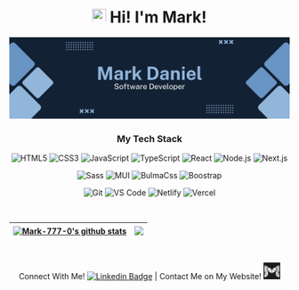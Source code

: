 <h1 align="center"><img src="https://media.giphy.com/media/hvRJCLFzcasrR4ia7z/giphy.gif" width="25px" height="25px"> Hi! I'm Mark!</h1>

![MarkDaniel](https://github.com/Mark-777-0/Mark-777-0/blob/main/MarkDaniel.png)

<div align='center'>
 
<!-- <img  height='150px' src='MarkDaniel-min.gif'/> 
<br>
 <br/> -->





 
### My Tech Stack
<p> 
  
<!--   <a href="https://en.wikipedia.org/wiki/JavaScript" title="JavaScript"><img src="javascript.png" /></a>
  <a href="https://www.typescriptlang.org/" title="TypeScript"><img src="typescript.png" /></a>
  <img src="https://cdn.jsdelivr.net/gh/devicons/devicon@latest/icons/react/react-original.svg" width="35px">
  <img src="https://cdn.jsdelivr.net/gh/devicons/devicon@latest/icons/html5/html5-plain.svg" width="35px">
  <img src="https://cdn.jsdelivr.net/gh/devicons/devicon@latest/icons/css3/css3-plain.svg" width="35px">
  <img src="https://cdn.jsdelivr.net/gh/devicons/devicon@latest/icons/nodejs/nodejs-plain.svg" width="35px">
  <img src="https://cdn.jsdelivr.net/gh/devicons/devicon@latest/icons/git/git-original.svg" width="35px">
   -->
![HTML5](https://img.shields.io/badge/-HTML5-%23E44D27?style=flat-square&logo=html5&logoColor=ffffff)
![CSS3](https://img.shields.io/badge/-CSS3-%231572B6?style=flat-square&logo=css3)
![JavaScript](https://img.shields.io/badge/-JavaScript-F7DF1E?style=flat-square&logo=javascript&logoColor=000000&labelColor=%F7DF1E&color=%23FFCE5A)
![TypeScript](https://img.shields.io/badge/-TypeScript-007ACC?style=flat-square&logo=typescript&logoColor=white)
![React](https://img.shields.io/badge/-React-%23282C34?style=flat-square&logo=react)
![Node.js](https://img.shields.io/badge/-Node.js-339933?style=flat-square&logo=nodedotjs&logoColor=fff)
![Next.js](https://img.shields.io/badge/-Next.js-000?style=flat-square&logo=nextdotjs)

![Sass](https://img.shields.io/badge/-Sass-%23CC6699?style=flat-square&logo=sass&logoColor=ffffff)
![MUI](https://img.shields.io/badge/-MaterialUI-007FFF?style=flat-square&logo=mui&logoColor=fff)
![BulmaCss](https://img.shields.io/badge/-Bulma-F0F8FF?style=flat-square&logo=bulma)
![Boostrap](https://img.shields.io/badge/-Bootstrap-7952B3?style=flat-square&logo=bootstrap&logoColor=fff)


![Git](https://img.shields.io/badge/-Git-%23F05032?style=flat-square&logo=git&logoColor=%23ffffff)
![VS Code](https://img.shields.io/badge/-VSCode-%23007ACC?style=flat-square&logo=visual-studio-code)
![Netlify](https://img.shields.io/badge/-Netlify-%2300C7B7?style=flat-square&logo=netlify&logoColor=ffffff)
![Vercel](https://img.shields.io/badge/-Vercel-FFFFFB?style=flat-square&logo=vercel&logoColor=000000)

<!--  ### Extra
 ![Python](https://img.shields.io/badge/-python-3776AB?style=flat-square&logo=python&logoColor=fff)
 ![C++](https://img.shields.io/badge/-C++-00599C?style=flat-square&logo=c++&logoColor=fff)
 ![Java](https://img.shields.io/badge/-python-43B02A?style=flat-square&logo=python&logoColor=fff)
 
 ![Selenium](https://img.shields.io/badge/-Selenium-43B02A?style=flat-square&logo=selenium&logoColor=fff)
  -->
 </p>



</div>

<tr>



<div align="center">
 
 <br/>
 

| <a href="https://github.com/Mark-777-0/github-readme-stats"><img align="center" src="https://github-readme-stats.vercel.app/api?username=Mark-777-0&show_icons=true&include_all_commits=true&theme=prussian&hide_border=true" alt="Mark-777-0's github stats" /></a> | <a href="https://github.com/Mark-777-0/github-readme-stats"><img align="center" src="https://github-readme-stats.vercel.app/api/top-langs/?username=Mark-777-0&layout=compact&theme=prussian&hide_border=true" /></a> |
| ------------- | ------------- |

<br />
  
Connect With Me! [![Linkedin Badge](https://img.shields.io/badge/-MarkDaniel-blue?style=flat-square&logo=Linkedin&logoColor=white&link=https://linkedin.com/in/mark-daniel-5275441b6)](https://linkedin.com/in/mark-daniel-5275441b6)
     | Contact Me on My Website! <a href='https://mark-h-daniel.com' target='_blank' > <img height='30' src='logoBright.svg'/> </a>

